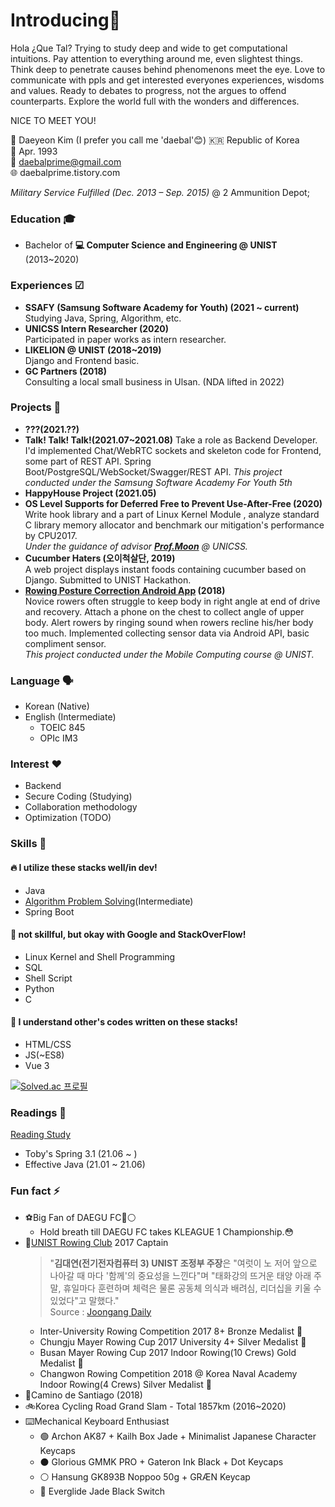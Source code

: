 # Introducing🙇

Hola ¿Que Tal? 
Trying to study deep and wide to get computational intuitions.
Pay attention to everything around me, even slightest things. 
Think deep to penetrate causes behind phenomenons meet the eye. 
Love to communicate with ppls and get interested everyones experiences, wisdoms and values.
Ready to debates to progress, not the argues to offend counterparts.
Explore the world full with the wonders and differences.

NICE TO MEET YOU!

📛 Daeyeon Kim (I prefer you call me 'daebal'😊)
🇰🇷 Republic of Korea  
🎂 Apr. 1993  
📧 daebalprime@gmail.com  
🌐 daebalprime.tistory.com  

*Military Service Fulfilled (Dec. 2013 – Sep. 2015)* @ 2 Ammunition Depot;

### Education 🎓

- Bachelor of **💻 Computer Science and Engineering @ UNIST** (2013~2020)

### Experiences ☑
- **SSAFY (Samsung Software Academy for Youth) (2021 ~ current)**  
	Studying Java, Spring, Algorithm, etc.
- **UNICSS Intern Researcher (2020)**  
	Participated in paper works as intern researcher.
- **LIKELION @ UNIST (2018~2019)**  
	Django and Frontend basic.
- **GC Partners (2018)**  
	Consulting a local small business in Ulsan. (NDA lifted in 2022)


### Projects 🤖
- **???(2021.??)**
- **Talk! Talk! Talk!(2021.07~2021.08)**
	 Take a role as Backend Developer. I'd implemented Chat/WebRTC sockets and skeleton code for Frontend, some part of REST API.
	 Spring Boot/PostgreSQL/WebSocket/Swagger/REST API.
	 *This project conducted under the Samsung Software Academy For Youth 5th*
- **HappyHouse Project (2021.05)**
- **OS Level Supports for Deferred Free to Prevent Use-After-Free (2020)**  
	 Write hook library and a part of Linux Kernel Module , analyze standard C library memory allocator and benchmark our mitigation's performance by CPU2017.  
	 *Under the guidance of advisor [**Prof.Moon**](https://hyungon.unist.ac.kr/) @ UNICSS.*
- **Cucumber Haters (오이척살단, 2019)**  
	A web project displays instant foods containing cucumber based on Django. Submitted to UNIST Hackathon.
- **[Rowing Posture Correction Android App](https://github.com/daebalprime/UNI19FF_CSE465_FinalProject) (2018)**  
	Novice rowers often struggle to keep body in right angle at end of drive and recovery. Attach a phone on the chest to collect angle of upper body. Alert rowers by ringing sound when rowers recline his/her body too much.  Implemented collecting sensor data via Android API, basic compliment sensor.  
	*This project conducted under the Mobile Computing course @ UNIST.*

### Language 🗣
- Korean (Native)  
- English (Intermediate)  
	- TOEIC 845
	- OPIc IM3

### Interest ❤️️
- Backend
- Secure Coding (Studying)
- Collaboration methodology
- Optimization (TODO)

### Skills 🤹
#### 🔥 I utilize these stacks well/in dev!
- Java
- [Algorithm Problem Solving](https://solved.ac/profile/daebalprime)(Intermediate)  
- Spring Boot

#### 🔀 not skillful, but okay with Google and StackOverFlow!
- Linux Kernel and Shell Programming
- SQL
- Shell Script
- Python
- C

#### 🌱 I understand other's codes written on these stacks!
- HTML/CSS
- JS(~ES8)
- Vue 3
	
[![Solved.ac 프로필](http://mazassumnida.wtf/api/generate_badge?boj=daebalprime)](https://solved.ac/daebalprime)

### Readings 📖
[Reading Study](https://github.com/JavaBookStudy/JavaBook)
- Toby's Spring 3.1 (21.06 ~ )
- Effective Java (21.01 ~ 21.06)

### Fun fact ⚡️
- ️⚽️Big Fan of DAEGU FC🔵⚪️
	- Hold breath till DAEGU FC takes KLEAGUE 1 Championship.😳
- 🚣[UNIST Rowing Club](http://rowing.unist.ac.kr/) 2017 Captain  
	> "**김대연(전기전자컴퓨터 3) UNIST 조정부 주장**은 "여럿이 노 저어 앞으로 나아갈 때 마다 '함께'의 중요성을 느낀다"며 "태화강의 뜨거운 태양 아래 주말, 휴일마다 훈련하며 체력은 물론 공동체 의식과 배려심, 리더십을 키울 수 있었다"고 말했다."  
	> Source : [Joongang Daily](https://news.joins.com/article/21572484) 
  	- Inter-University Rowing Competition 2017 8+ Bronze Medalist 🥉
 	- Chungju Mayer Rowing Cup 2017 University 4+ Silver Medalist 🥈
	- Busan Mayer Rowing Cup 2017 Indoor Rowing(10 Crews) Gold Medalist 🥇
	- Changwon Rowing Competition 2018 @ Korea Naval Academy Indoor Rowing(4 Crews) Silver Medalist 🥈  
- 🥾Camino de Santiago (2018)
- 🚲Korea Cycling Road Grand Slam - Total 1857km (2016~2020)
- ⌨️Mechanical Keyboard Enthusiast
	- 🟢 Archon AK87 + Kailh Box Jade + Minimalist Japanese Character Keycaps
	- ⚫ Glorious GMMK PRO + Gateron Ink Black + Dot Keycaps
	- ⚪ Hansung GK893B Noppoo 50g + GRÆN Keycap
	- 🎱 Everglide Jade Black Switch

